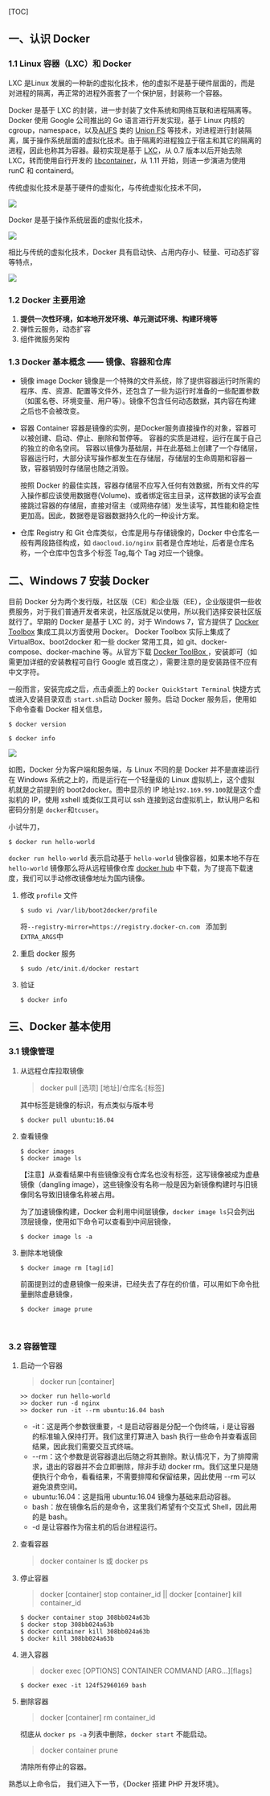 

[TOC]

## 一、认识 Docker

### 1.1 Linux 容器（LXC）和 Docker
LXC 是Linux 发展的一种新的虚拟化技术，他的虚拟不是基于硬件层面的，而是对进程的隔离，再正常的进程外面套了一个保护层，封装称一个容器。

Docker 是基于 LXC  的封装，进一步封装了文件系统和网络互联和进程隔离等。Docker 使用 Google 公司推出的 Go 语言进行开发实现，基于 Linux 内核的 cgroup，namespace，以及[AUFS](https://en.wikipedia.org/wiki/Aufs) 类的 [Union FS](https://en.wikipedia.org/wiki/Union_mount) 等技术，对进程进行封装隔离，属于操作系统层面的虚拟化技术。由于隔离的进程独立于宿主和其它的隔离的进程，因此也称其为容器。最初实现是基于 [LXC](https://linuxcontainers.org/lxc/introduction/)，从 0.7 版本以后开始去除 LXC，转而使用自行开发的 [libcontainer](https://github.com/docker/libcontainer)，从 1.11 开始，则进一步演进为使用 runC 和 containerd。

传统虚拟化技术是基于硬件的虚拟化，与传统虚拟化技术不同，

![](images/virtualization.png)

Docker 是基于操作系统层面的虚拟化技术，

![](images/docker.png)

相比与传统的虚拟化技术，Docker 具有启动快、占用内存小、轻量、可动态扩容等特点，

![](images/docker-vs-virtualization.png)



### 1.2 Docker 主要用途

1. **提供一次性环境，如本地开发环境、单元测试环境、构建环境等**
2. 弹性云服务，动态扩容
3. 组件微服务架构



### 1.3 Docker 基本概念 —— 镜像、容器和仓库

- 镜像 image
  Docker 镜像是一个特殊的文件系统，除了提供容器运行时所需的程序、库、资源、配置等文件外，还包含了一些为运行时准备的一些配置参数（如匿名卷、环境变量、用户等）。镜像不包含任何动态数据，其内容在构建之后也不会被改变。

- 容器 Container
  容器是镜像的实例，是Docker服务直接操作的对象，容器可以被创建、启动、停止、删除和暂停等。
  容器的实质是进程，运行在属于自己的独立的命名空间。
  容器以镜像为基础层，并在此基础上创建了一个存储层，容器运行时，大部分读写操作都发生在存储层，存储层的生命周期和容器一致，容器销毁时存储层也随之消毁。

  按照 Docker 的最佳实践，容器存储层不应写入任何有效数据，所有文件的写入操作都应该使用数据卷(Volume)、或者绑定宿主目录，这样数据的读写会直接跳过容器的存储层，直接对宿主（或网络存储）发生读写，其性能和稳定性更加高。因此，数据卷是容器数据持久化的一种设计方案。

- 仓库 Registry
  和 Git 仓库类似，仓库是用与存储镜像的，Docker 中仓库名一般有两段路径构成，如  `daocloud.io/nginx` 前者是仓库地址，后者是仓库名称，一个仓库中包含多个标签 Tag,每个 Tag 对应一个镜像。

## 二、Windows 7 安装 Docker

目前 Docker 分为两个发行版，社区版（CE）和企业版（EE），企业版提供一些收费服务，对于我们普通开发者来说，社区版就足以使用，所以我们选择安装社区版就行了。早期的 Docker 是基于 LXC 的，对于 Windows 7，官方提供了 [Docker Toolbox](https://download.docker.com/win/stable/DockerToolbox.exe) 集成工具以方面使用 Docker。 Docker Toolbox 实际上集成了 VirtualBox、boot2docker 和一些 docker 常用工具，如 git、docker-compose、docker-machine 等。从官方下载 [Docker ToolBox ](https://download.docker.com/win/stable/DockerToolbox.exe)，安装即可（如需更加详细的安装教程可自行 Google 或百度之），需要注意的是安装路径不应有中文字符。

一般而言，安装完成之后，点击桌面上的 `Docker QuickStart Terminal` 快捷方式或进入安装目录双击 `start.sh`启动 Docker 服务。启动 Docker 服务后，使用如下命令查看 Docker 相关信息，

```shell
$ docker version

$ docker info
```

![](images/docker-installation.png)

如图，Docker 分为客户端和服务端，与 Linux 不同的是 Docker 并不是直接运行在 Windows 系统之上的，而是运行在一个轻量级的 Linux 虚拟机上，这个虚拟机就是之前提到的 boot2docker。图中显示的 IP 地址`192.169.99.100`就是这个虚拟机的 IP，使用 xshell 或类似工具可以 ssh 连接到这台虚拟机上，默认用户名和密码分别是 `docker`和`tcuser`。



小试牛刀，

```shell
$ docker run hello-world
```

`docker run hello-world` 表示启动基于 `hello-world` 镜像容器，如果本地不存在 `hello-world` 镜像那么将从远程镜像仓库 [docker hub](https://hub.docker.com/) 中下载，为了提高下载速度，我们可以手动修改镜像地址为国内镜像。

1. 修改 `profile` 文件

   ```shell
   $ sudo vi /var/lib/boot2docker/profile
   ```

   将`--registry-mirror=https://registry.docker-cn.com `  添加到  `EXTRA_ARGS`中


2. 重启 docker 服务

   ```shell
   $ sudo /etc/init.d/docker restart
   ```


3. 验证

   ```shell
   $ docker info
   ```



## 三、Docker 基本使用

### 3.1 镜像管理

1. 从远程仓库拉取镜像

   >docker pull [选项]  \[地址]/仓库名:[标签]

   其中标签是镜像的标识，有点类似与版本号

   ```shell
   $ docker pull ubuntu:16.04
   ```


2. 查看镜像

   ```shell
   $ docker images
   $ docker image ls
   ```

   【注意】从查看结果中有些镜像没有仓库名也没有标签，这写镜像被成为虚悬镜像（dangling image），这些镜像没有名称一般是因为新镜像构建时与旧镜像同名导致旧镜像名称被占用。

   为了加速镜像构建，Docker 会利用中间层镜像，`docker image ls`只会列出顶层镜像，使用如下命令可以查看到中间层镜像，

   ```shell
   $ docker image ls -a
   ```


3. 删除本地镜像

   ```shell
   $ docker image rm [tag|id]
   ```

   前面提到过的虚悬镜像一般来讲，已经失去了存在的价值，可以用如下命令批量删除虚悬镜像，

   ```shell
   $ docker image prune
   ```

   ​
### 3.2 容器管理

1. 启动一个容器

   > docker run [container]

   ```shell
   >> docker run hello-world
   >> docker run -d nginx
   >> docker run -it --rm ubuntu:16.04 bash
   ```

   - -it：这是两个参数很重要，-t 是启动容器是分配一个伪终端，i 是让容器的标准输入保持打开。我们这里打算进入 bash 执行一些命令并查看返回结果，因此我们需要交互式终端。
   - --rm：这个参数是说容器退出后随之将其删除。默认情况下，为了排障需求，退出的容器并不会立即删除，除非手动 docker rm。我们这里只是随便执行个命令，看看结果，不需要排障和保留结果，因此使用 --rm 可以避免浪费空间。
   - ubuntu:16.04：这是指用 ubuntu:16.04 镜像为基础来启动容器。
   - bash：放在镜像名后的是命令，这里我们希望有个交互式 Shell，因此用的是 bash。
   - -d 是让容器作为宿主机的后台进程运行。

2. 查看容器

   > docker container ls 或 docker ps

3. 停止容器

   > docker [container] stop container_id || docker [container] kill container_id

   ```shell
   $ docker container stop 308bb024a63b
   $ docker stop 308bb024a63b
   $ docker container kill 308bb024a63b
   $ docker kill 308bb024a63b
   ```

4. 进入容器

   >  docker exec [OPTIONS] CONTAINER COMMAND [ARG...]\[flags]

   ```shell
   $ docker exec -it 124f52960169 bash
   ```

5. 删除容器

   > docker [container] rm container_id

   彻底从 `docker ps -a` 列表中删除，`docker start` 不能启动。

   > docker container prune

   清除所有停止的容器。




熟悉以上命令后， 我们进入下一节，《Docker 搭建 PHP 开发环境》。